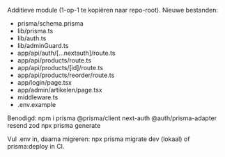 Additieve module (1-op-1 te kopiëren naar repo-root). Nieuwe bestanden:
- prisma/schema.prisma
- lib/prisma.ts
- lib/auth.ts
- lib/adminGuard.ts
- app/api/auth/[...nextauth]/route.ts
- app/api/products/route.ts
- app/api/products/[id]/route.ts
- app/api/products/reorder/route.ts
- app/login/page.tsx
- app/admin/artikelen/page.tsx
- middleware.ts
- .env.example

Benodigd:
npm i prisma @prisma/client next-auth @auth/prisma-adapter resend zod
npx prisma generate

Vul .env in, daarna migreren: npx prisma migrate dev (lokaal) of prisma:deploy in CI.
